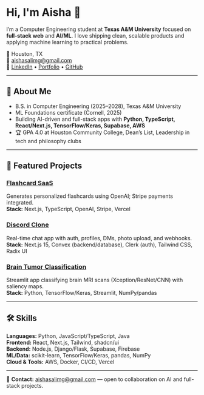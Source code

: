 # Hi, I'm Aisha 👋

I’m a Computer Engineering student at **Texas A&M University** focused on **full-stack web** and **AI/ML**. I love shipping clean, scalable products and applying machine learning to practical problems.

📍 Houston, TX  
📧 [aishasalimg@gmail.com](mailto:aishasalimg@gmail.com)  
🔗 [LinkedIn](https://www.linkedin.com/in/aisha-salimgereyeva/) • [Portfolio](https://aishasalim.github.io/) • [GitHub](https://github.com/aishasalim)

---

## 🚀 About Me
- B.S. in Computer Engineering (2025–2028), Texas A&M University  
- ML Foundations certificate (Cornell, 2025)  
- Building AI-driven and full-stack apps with **Python, TypeScript, React/Next.js, TensorFlow/Keras, Supabase, AWS**
- 🏆 GPA 4.0 at Houston Community College, Dean’s List, Leadership in tech and philosophy clubs  

---

## 🧩 Featured Projects

### [Flashcard SaaS](https://github.com/aishasalim/flashcard-saas)
Generates personalized flashcards using OpenAI; Stripe payments integrated.  
**Stack:** Next.js, TypeScript, OpenAI, Stripe, Vercel

### [Discord Clone](https://github.com/aishasalim/discord-clone)
Real-time chat app with auth, profiles, DMs, photo upload, and webhooks.  
**Stack:** Next.js 15, Convex (backend/database), Clerk (auth), Tailwind CSS, Radix UI

### [Brain Tumor Classification](https://github.com/aishasalim/btc)
Streamlit app classifying brain MRI scans (Xception/ResNet/CNN) with saliency maps.  
**Stack:** Python, TensorFlow/Keras, Streamlit, NumPy/pandas

---

## 🛠 Skills
**Languages:** Python, JavaScript/TypeScript, Java  
**Frontend:** React, Next.js, Tailwind, shadcn/ui  
**Backend:** Node.js, Django/Flask, Supabase, Firebase  
**ML/Data:** scikit-learn, TensorFlow/Keras, pandas, NumPy  
**Cloud & Tools:** AWS, Docker, CI/CD, Vercel

---

💬 **Contact:** [aishasalimg@gmail.com](mailto:aishasalimg@gmail.com) — open to collaboration on AI and full-stack projects.
